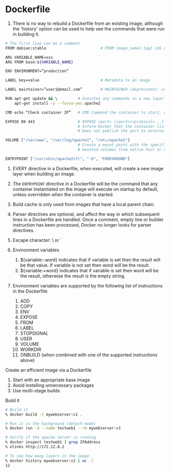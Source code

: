 # Dockerfile


1. There is no way to rebuild a Dockerfile from an existing image, although the 'history' option can be used to help
   see the commands that were run in building it.

```bash
# The first line can be a comment
FROM debian:stable                        # FROM image_name[:tag] [AS name]

ARG VARIABLE_NAME=xxx
ARG FROM base:${VARIABLE_NAME}

ENV ENVIRONMENT=”production”

LABEL key=value                           # Metadata to an image

LABEL maintainer=”user1@email.com”        # MAINTAINER (deprecated): use LABEL maintainer

RUN apt-get update && \         # Executes any commands in a new layer on top of the current image and commit the results
    apt-get install -y --force-yes apache2

CMD echo “Check container IP”   # CMD Command the container to start, only the last CMD will be run if multiple specified 

EXPOSE 80 443                   # EXPOSE <port> [<port>/<protocol>...] 
                                # Inform Docker that the container listens on the specified network ports at runtime
                                # Does not publish the port to external systems.

VOLUME ["/var/www", "/var/log/apache2", "/etc/apache2"]
                                # Create a mount point with the specified name and marks it as holding externally
                                # mounted volumes from native host or other containers

ENTRYPOINT ["/usr/sbin/apache2ctl", "-D", "FOREGROUND"]
```

1. EVERY directive in a Dockerfile, when executed, will create a new image layer when building an image.

1. The `ENTRYPOINT` directive in a Dockerfile will be the command that any container instantiated on the image will
 execute on startup by default, unless overridden when the container is started.


1. Build cache is only used from images that have a local parent chain.

1. Parser directives are optional, and affect the way in which subsequent lines in a Dockerfile are handled. Once a comment, empty line or builder instruction has been processed, Docker no longer looks for parser directives.

1. Escape character: \ or `

1. Environment variables
   1. ${variable:-word} indicates that if variable is set then the result will be that value. If variable is not set then word will be the result.
   1. ${variable:+word} indicates that if variable is set then word will be the result, otherwise the result is the empty string.
1. Environment variables are supported by the following list of instructions in the Dockerfile:
   1. ADD
   1. COPY
   1. ENV
   1. EXPOSE
   1. FROM
   1. LABEL
   1. STOPSIGNAL
   1. USER
   1. VOLUME
   1. WORKDIR
   1. ONBUILD (when combined with one of the supported instructions above)

Create an efficient image via a Dockerfile
1. Start with an appropriate base image
1. Avoid installing unnecessary packages
1. Use multi-stage builds


Build it

```bash
# Build it
% docker build -t mywebserver:v1 .

# Run it in the background (detach mode)
% docker run -d --name testweb1 --rm mywebserver:v1

# Verify if the apache server is running
% docker inspect testweb1 | grep IPAddress
% elinks http://172.12.0.2

# To see how many layers in the image
% docker history mywebserver:v1 | wc -l
12

```